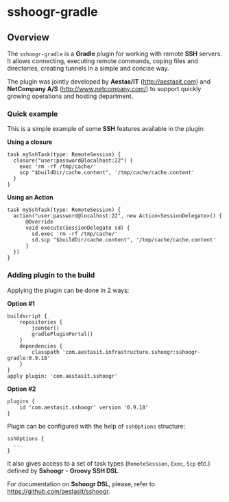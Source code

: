 # sshoogr-gradle

## Overview

The `sshoogr-gradle` is a **Gradle** plugin for working with remote **SSH** servers. It allows connecting, executing 
remote commands, coping files and directories, creating tunnels in a simple and concise way.

The plugin was jointly developed by **Aestas/IT** (http://aestasit.com) and **NetCompany A/S** (http://www.netcompany.com/) 
to support quickly growing operations and hosting department.

### Quick example

This is a simple example of some **SSH** features available in the plugin:

**Using a closure**

    task mySshTask(type: RemoteSession) {
      closure("user:password@localhost:22") {
        exec 'rm -rf /tmp/cache/'
        scp "$buildDir/cache.content", '/tmp/cache/cache.content'        
      }
    }

**Using an Action**

    task mySshTask(type: RemoteSession) {
      action("user:password@localhost:22", new Action<SessionDelegate>() {
          @Override
          void execute(SessionDelegate sd) {
            sd.exec 'rm -rf /tmp/cache/'
            sd.scp "$buildDir/cache.content", '/tmp/cache/cache.content'
          }
      })
    }

### Adding plugin to the build

Applying the plugin can be done in 2 ways:

**Option #1**

    buildscript {
        repositories {
            jcenter()
            gradlePluginPortal()
        }
        dependencies {
            classpath 'com.aestasit.infrastructure.sshoogr:sshoogr-gradle:0.9.18'
        }
    }
    apply plugin: 'com.aestasit.sshoogr'

**Option #2**

    plugins {
        id 'com.aestasit.sshoogr' version '0.9.18'
    }


Plugin can be configured with the help of `sshOptions` structure:

    sshOptions {
      ...
    }

It also gives access to a set of task types (`RemoteSession`, `Exec`, `Scp` etc.) defined by **Sshoogr** - **Groovy SSH DSL**.

For documentation on **Sshoogr DSL**, please, refer to https://github.com/aestasit/sshoogr.
 

